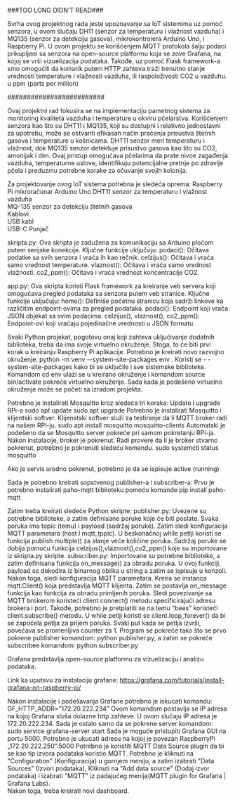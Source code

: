 ###TOO LONG DIDN'T READ###

Svrha ovog projektnog rada jeste upoznavanje sa IoT sistemima uz pomoć senzora, u ovom slučaju DH11 (senzor za temperaturu i vlažnost vazduha) i MQ135 (senzor za detekciju gasova), mikrokontrolera Arduino Uno, i Raspberry Pi.
U ovom projektu se korišćenjem MQTT protokola šalju podaci prikupljeni sa senzora na open-source platformu koja se zove Grafana, na kojoj se vrši vizuelizacija podataka.
Takođe, uz pomoć Flask framework-a smo omogućili da korisnik putem HTTP zahteva traži trenutno stanje vrednosti temperature i vlažnosti vazduha, ili raspoloživosti CO2 u vazduhu. u ppm (parts per million)

#########################

Ovaj projektni rad fokusira se na implementaciju pametnog sistema za monitoring kvaliteta vazduha i temperature u okviru pčelarstva. Korišćenjem senzora kao što su DHT11 i MQ135,
koji su dostupni i relativno jednostavni za upotrebu, može se ostvariti efikasan način praćenja prisustva štetnih gasova i temperature u košnicama.
DHT11 senzor meri temperaturu i vlažnost, dok MQ135 senzor detektuje prisustvo gasova kao što su CO2, amonijak i dim.
Ovaj pristup omogućava pčelarima da prate nivoe zagađenja vazduha, temperaturne uslove, identifikuju potencijalne pretnje po zdravlje pčela i preduzmu potrebne korake za očuvanje svojih kolonija.

Za projektovanje ovog IoT sistema potrebna je sledeća oprema: 
  Raspberry Pi mikroračunar	
  Arduino Uno
  DHT11 senzor za temperaturu i vlažnost vazduha	 
  MQ-135 senzor za detekciju štetnih gasova	 
  Kablovi	 
  USB kabl	 
  USB-C Punjač	

skripta.py:
  Ova skripta je zadužena za komunikaciju sa Arduino pločom putem serijske konekcije. Ključne funkcije uključuju:
  podaci(): Očitava podatke sa svih senzora i vraća ih kao rečnik.
  celzijus(): Očitava i vraća samo vrednost temperature.
  vlaznost(): Očitava i vraća samo vrednost vlažnosti.
  co2_ppm(): Očitava i vraća vrednost koncentracije CO2.
  
app.py:
  Ova skripta koristi Flask framework za kreiranje veb servera koji omogućava pregled podataka sa senzora putem veb stranice. Ključne funkcije uključuju:
  home(): Definiše početnu stranicu koja sadrži linkove ka različitim endpoint-ovima za pregled podataka.
  podaci(): Endpoint koji vraća JSON objekat sa svim podacima.
  celzijus(), vlaznost(), co2_ppm(): Endpoint-ovi koji vraćaju pojedinačne vrednosti u JSON formatu.

Svaki Python projekat, pogotovu onaj koji zahteva uključivanje dodatnih biblioteka, treba da ima svoje virtuelno okruženje. Stoga, to će biti prvi korak u kreiranju Raspberry Pi aplikacije. 
Potrebno je kreirati novo razvojno okruženje:
  python -m venv --system-site-packages env .
Koristi se - -system-site-packages kako bi se uključile i sve sistemske biblioteke.
Komandom cd env ulazi se u kreirano okruženje i komandom source bin/activate pokreće virtuelno okruženje.
Sada kada je podešeno virtuelno okruženje može se početi sa izradom projekta.

Potrebno je instalirati Mosquitto kroz sledeća tri koraka:
  Update i upgrade RPi-a
    sudo apt update
    sudo apt upgrade
  Potrebno je instalirati Mosquitto i klijentski softver. Klijenstski softver služi za testiranje da li MQTT broker radi na našem RPi-ju. 
    sudo apt install mosquitto mosquitto-clients
    Automatski je podešeno da se Mosquitto server pokreće pri samom pokretanju RPi-ja.
  Nakon instalacije, broker je pokrenut. Radi provere da li je broker stvarno pokrenut, potrebno je pokrenuti sledeću komandu.
    sudo systemctl status mosquitto
    
  Ako je servis uredno pokrenut, potrebno je da se ispisuje active (running)
 

Sada je potrebno kreirati sopstvenog publisher-a i subscriber-a: 
  Prvo je potrebno instalirati paho-mqtt biblioteku pomoću komande 
    pip install paho-mqtt
  
  Zatim treba kreirati sledeće Python skripte:
    publisher.py:
      Uvezene su potrebne biblioteke, a zatim definisane poruke koje će biti poslate. Svaka poruka ima topic (temu) i payload (sadržaj poruke). Zatim sledi konfiguracija MQTT parametara (host I mqtt_tppic).
      U beskonačnoj while petlji koristi se funkcija publish.multiple() za slanje veće količine poruka. Sadržaj poruke se dobija pomoću funkcija celzijus(),vlaznost(),co2_ppm() koje su importovane iz skripta.py skripte.
    subscriber.py:
      Importovane su potrebne biblioteke, a zatim definisana funkcija on_message() za obradu poruka. U ovoj funkciji, payload se dekodira iz binarnog oblika u string a zatim se ispisuje u konzoli. 
      Nakon toga, sledi konfiguracija MQTT parametara. Kreira se instanca mqtt.Client() koja predstavlja MQTT klijenta. Zatim se postavlja on_message funkcija kao funkcija za obradu primljenih poruka. Sledi povezivanje sa MQTT brokerom koristeći client.connect() metodu specificirajući adresu brokera i port. Takođe, potrebno je pretplatiti se na temu “bees” koristeći client.subscribe() metodu.
      U while petlji koristi se client.loop_forever() da bi se započela petlja za prijem poruka. Svaki put kada se petlja izvrši, povećava se promenljiva counter za 1.
  Program se pokreće tako što se prvo pokrene publisher komandom: python publisher.py, a zatim se pokreće subscribee komandom: python subscriber.py

Grafana predstavlja open-source platformu za vizuelizaciju i analizu podataka.

Link ka uputsvu za instalaciju grafane:
https://grafana.com/tutorials/install-grafana-on-raspberry-pi/

Nakon instalacije i podešavanja Grafane potrebno je iskucati komandu:
  GF_HTTP_ADDR=”172.20.222.234” 
Ovom komandom postavlja se IP adresa na kojoj Grafana sluša dolazne http zahteve.
  U ovom slučaju IP adresa je 172.20.222.234.
Sada je ostalo samo da se pokrene server komandom:
  sudo service grafana-server start
Sada je moguće pristupiti Grafana GUI na portu 5000. Potrebno je ukucati adresu na kojoj je povezan RaspberryPi  „172.20.222.250“:5000
Potrebno je koristiti MQTT Data Source plugin da bi se kao tip izvora podataka koristio MQTT. 
Potrebno je kliknuti na "Configuration" (Konfiguracija) u gornjem meniju, a zatim izabrati "Data Sources" (Izvori podataka), Kliknuti na "Add data source" (Dodaj izvor podataka) i izabrati "MQTT" iz padajućeg menija(MQTT plugin for Grafana | Grafana Labs).  
Nakon toga, treba kreirati novi dashboard.


